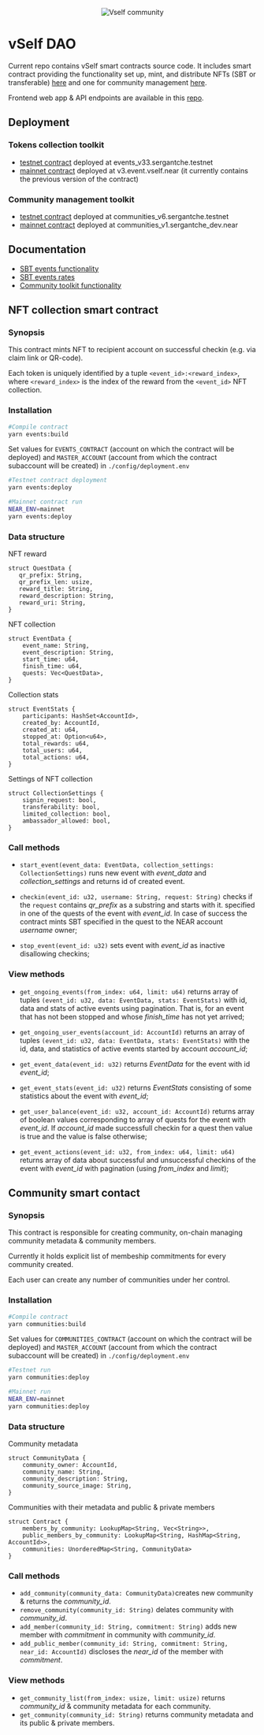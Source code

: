 <p align="center">
  <img src="https://github.com/vself-project/.github/blob/master/images/vSelf%20community.png" alt="Vself community"/>
</p>

# vSelf DAO

Current repo contains vSelf smart contracts source code. It includes smart contract providing the functionality set up, mint, and distribute NFTs (SBT or transferable) [here](https://github.com/vself-project/vself-dao/tree/events_v2/contracts/events) and one for community management [here](https://github.com/vself-project/vself-dao/tree/events_v2/contracts/communities).

Frontend web app & API endpoints are available in this [repo](https://github.com/vself-project/vself-beta).

## Deployment

### Tokens collection toolkit

- [testnet contract](https://explorer.testnet.near.org/accounts/events_v33.sergantche.testnet) deployed at events_v33.sergantche.testnet
- [mainnet contract](https://explorer.near.org/accounts/v3.event.vself.near) deployed at v3.event.vself.near (it currently contains the previous version of the contract)

### Community management toolkit

- [testnet contract](https://explorer.testnet.near.org/accounts/communities_v6.sergantche.testnet) deployed at communities_v6.sergantche.testnet
- [mainnet contract](https://explorer.near.org/accounts/communities_v1.sergantche_dev.near) deployed at communities_v1.sergantche_dev.near

## Documentation

- [SBT events functionality](https://vself-project.gitbook.io/vself-project-documentation/sbt-collection-toolkit)
- [SBT events rates](https://vself-project.gitbook.io/vself-project-documentation/sbt-collection-toolkit/payment)
- [Community toolkit functionality](https://vself-project.gitbook.io/vself-project-documentation/community-management-toolkit)

## NFT collection smart contract

### Synopsis

This contract mints NFT to recipient account on successful checkin (e.g. via claim link or QR-code).

Each token is uniquely identified by a tuple `<event_id>:<reward_index>`, where `<reward_index>` is the index of the reward from the `<event_id>` NFT collection.

### Installation

```bash
#Compile contract
yarn events:build
```

Set values for `EVENTS_CONTRACT` (account on which the contract will be deployed) and `MASTER_ACCOUNT` (account from which the contract subaccount will be created) in `./config/deployment.env`

```bash
#Testnet contract deployment
yarn events:deploy

#Mainnet contract run
NEAR_ENV=mainnet
yarn events:deploy
```

### Data structure

NFT reward

```
struct QuestData {
   qr_prefix: String,
   qr_prefix_len: usize,
   reward_title: String,
   reward_description: String,
   reward_uri: String,
}
```

NFT collection

```
struct EventData {
    event_name: String,
    event_description: String,
    start_time: u64,
    finish_time: u64,
    quests: Vec<QuestData>,
}
```

Collection stats

```
struct EventStats {
    participants: HashSet<AccountId>,
    created_by: AccountId,
    created_at: u64,
    stopped_at: Option<u64>,
    total_rewards: u64,
    total_users: u64,
    total_actions: u64,
}
```

Settings of NFT collection

```
struct CollectionSettings {
    signin_request: bool,
    transferability: bool,
    limited_collection: bool,
    ambassador_allowed: bool,
}
```

### Call methods

- `start_event(event_data: EventData, collection_settings: CollectionSettings)` runs new event with _event_data_ and _collection_settings_ and returns id of created event.

- `checkin(event_id: u32, username: String, request: String)` checks if the `request` contains _qr_prefix_ as a substring and starts with it. specified in one of the quests of the event with _event_id_. In case of success the contract mints SBT specified in the quest to the NEAR account _username_ owner;

- `stop_event(event_id: u32)` sets event with _event_id_ as inactive disallowing checkins;

### View methods

- `get_ongoing_events(from_index: u64, limit: u64)` returns array of tuples `(event_id: u32, data: EventData, stats: EventStats)` with id, data and stats of active events using pagination. That is, for an event that has not been stopped and whose _finish_time_ has not yet arrived;

- `get_ongoing_user_events(account_id: AccountId)` returns an array of tuples `(event_id: u32, data: EventData, stats: EventStats)` with the id, data, and statistics of active events started by account _account_id_;

- `get_event_data(event_id: u32)` returns _EventData_ for the event with id _event_id_;

- `get_event_stats(event_id: u32)` returns _EventStats_ consisting of some statistics about the event with _event_id_;

- `get_user_balance(event_id: u32, account_id: AccountId)` returns array of boolean values corresponding to array of quests for the event with _event_id_. If _account_id_ made successfull checkin for a quest then value is true and the value is false otherwise;

- `get_event_actions(event_id: u32, from_index: u64, limit: u64)` returns array of data about successful and unsuccessful checkins of the event with _event_id_ with pagination (using _from_index_ and _limit_);

## Community smart contact

### Synopsis

This contract is responsible for creating community, on-chain managing community metadata & community members.

Currently it holds explicit list of membeship commitments for every community created.

Each user can create any number of communities under her control.

### Installation

```bash
#Compile contract
yarn communities:build
```

Set values for `COMMUNITIES_CONTRACT` (account on which the contract will be deployed) and `MASTER_ACCOUNT` (account from which the contract subaccount will be created) in `./config/deployment.env`

```bash
#Testnet run
yarn communities:deploy
```

```bash
#Mainnet run
NEAR_ENV=mainnet
yarn communities:deploy
```

### Data structure

Community metadata

```
struct CommunityData {
    community_owner: AccountId,
    community_name: String,
    community_description: String,
    community_source_image: String,
}
```

Communities with their metadata and public & private members

```
struct Contract {
    members_by_community: LookupMap<String, Vec<String>>,
    public_members_by_community: LookupMap<String, HashMap<String, AccountId>>,
    communities: UnorderedMap<String, CommunityData>
}
```

### Call methods

- `add_community(community_data: CommunityData)`creates new community & returns the _community_id_.
- `remove_community(community_id: String)` delates community with _community_id_.
- `add_member(community_id: String, commitment: String)` adds new member with _commitment_ in community with _community_id_.
- `add_public_member(community_id: String, commitment: String, near_id: AccountId)` discloses the _near_id_ of the member with _commitment_.

### View methods

- `get_community_list(from_index: usize, limit: usize)` returns _community_id_ & community metadata for each community.
- `get_community(community_id: String)` returns community metadata and its public & private members.
